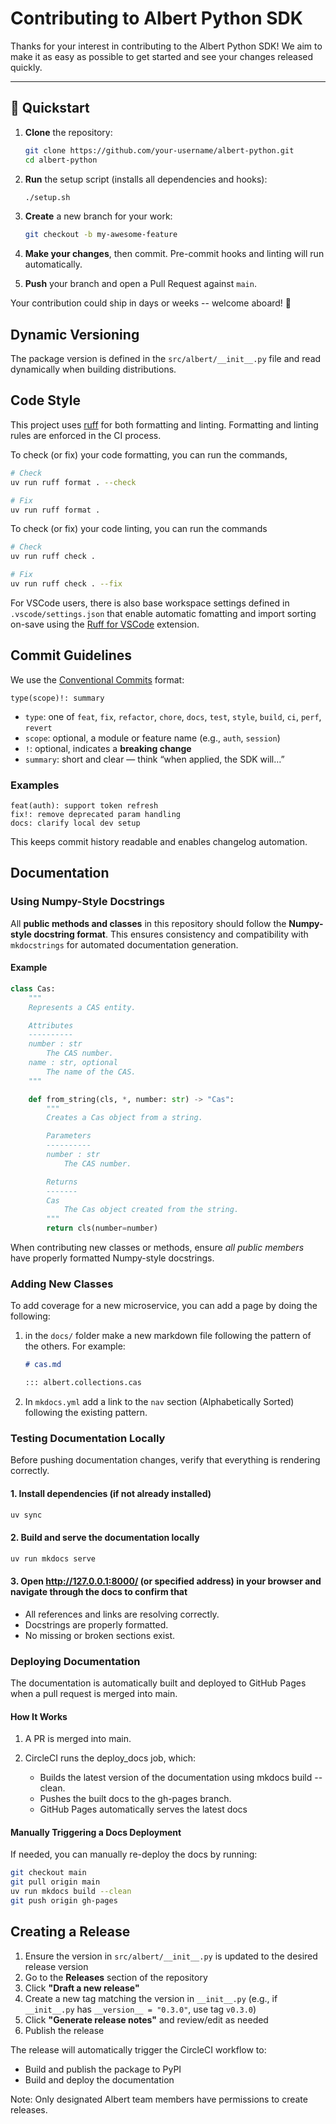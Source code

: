 # Contributing to Albert Python SDK

Thanks for your interest in contributing to the Albert Python SDK! We aim to make it as easy as possible to get started and see your changes released quickly.

---

## 🚀 Quickstart

1. **Clone** the repository:

    ```bash
    git clone https://github.com/your-username/albert-python.git
    cd albert-python
    ```

2. **Run** the setup script (installs all dependencies and hooks):

    ```bash
    ./setup.sh
    ```

3. **Create** a new branch for your work:

    ```bash
    git checkout -b my-awesome-feature
    ```

4. **Make your changes**, then commit. Pre-commit hooks and linting will run automatically.
5. **Push** your branch and open a Pull Request against `main`.

Your contribution could ship in days or weeks -- welcome aboard! 🚀

## Dynamic Versioning

The package version is defined in the `src/albert/__init__.py` file
and read dynamically when building distributions.

## Code Style

This project uses [ruff](https://docs.astral.sh/ruff/) for both formatting and linting.
Formatting and linting rules are enforced in the CI process.

To check (or fix) your code formatting, you can run the commands,

```bash
# Check
uv run ruff format . --check

# Fix
uv run ruff format .
```

To check (or fix) your code linting, you can run the commands

```bash
# Check
uv run ruff check .

# Fix
uv run ruff check . --fix
```

For VSCode users, there is also base workspace settings defined in `.vscode/settings.json` that enable
automatic fomatting and import sorting on-save using the
[Ruff for VSCode](https://marketplace.visualstudio.com/items?itemName=charliermarsh.ruff) extension.

## Commit Guidelines

We use the [Conventional Commits](https://www.conventionalcommits.org/) format:

```text
type(scope)!: summary
```

* `type`: one of `feat`, `fix`, `refactor`, `chore`, `docs`, `test`, `style`, `build`, `ci`, `perf`, `revert`
* `scope`: optional, a module or feature name (e.g., `auth`, `session`)
* `!`: optional, indicates a **breaking change**
* `summary`: short and clear — think “when applied, the SDK will…”

### Examples

```text
feat(auth): support token refresh
fix!: remove deprecated param handling
docs: clarify local dev setup
```

This keeps commit history readable and enables changelog automation.

## Documentation

### Using Numpy-Style Docstrings

All **public methods and classes** in this repository should follow the **Numpy-style docstring format**. This ensures consistency and compatibility with `mkdocstrings` for automated documentation generation.

#### Example

```python
class Cas:
    """
    Represents a CAS entity.

    Attributes
    ----------
    number : str
        The CAS number.
    name : str, optional
        The name of the CAS.
    """

    def from_string(cls, *, number: str) -> "Cas":
        """
        Creates a Cas object from a string.

        Parameters
        ----------
        number : str
            The CAS number.

        Returns
        -------
        Cas
            The Cas object created from the string.
        """
        return cls(number=number)
```

When contributing new classes or methods, ensure *all public members* have properly formatted Numpy-style docstrings.

### Adding New Classes

To add coverage for a new microservice, you can add a page by doing the following:

 1. in the `docs/` folder make a new markdown file following the pattern of the others.
    For example:

    ```markdown
    # cas.md

    ::: albert.collections.cas
    ```

 2. In `mkdocs.yml` add a link to the `nav` section (Alphabetically Sorted) following the existing pattern.

### Testing Documentation Locally

Before pushing documentation changes, verify that everything is rendering correctly.

#### 1. Install dependencies (if not already installed)

```bash
uv sync
```

#### 2. Build and serve the documentation locally

```bash
uv run mkdocs serve
```

#### 3. Open <http://127.0.0.1:8000/> (or specified address) in your browser and navigate through the docs to confirm that

* All references and links are resolving correctly.
* Docstrings are properly formatted.
* No missing or broken sections exist.

### Deploying Documentation

The documentation is automatically built and deployed to GitHub Pages when a pull request is merged into main.

#### How It Works

1. A PR is merged into main.
2. CircleCI runs the deploy_docs job, which:

    * Builds the latest version of the documentation using mkdocs build --clean.
    * Pushes the built docs to the gh-pages branch.
    * GitHub Pages automatically serves the latest docs

#### Manually Triggering a Docs Deployment

If needed, you can manually re-deploy the docs by running:

```bash
git checkout main
git pull origin main
uv run mkdocs build --clean
git push origin gh-pages
```

## Creating a Release

1. Ensure the version in `src/albert/__init__.py` is updated to the desired release version
2. Go to the **Releases** section of the repository
3. Click **"Draft a new release"**
4. Create a new tag matching the version in `__init__.py` (e.g., if `__init__.py` has `__version__ = "0.3.0"`, use tag `v0.3.0`)
5. Click **"Generate release notes"** and review/edit as needed
6. Publish the release

The release will automatically trigger the CircleCI workflow to:

* Build and publish the package to PyPI
* Build and deploy the documentation

Note: Only designated Albert team members have permissions to create releases.
